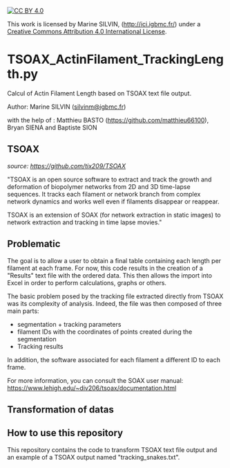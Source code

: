 [![CC BY 4.0][cc-by-shield]][cc-by]

This work is licensed by Marine SILVIN, (http://ici.igbmc.fr/) under a
[Creative Commons Attribution 4.0 International License][cc-by].

[cc-by]: http://creativecommons.org/licenses/by/4.0/
[cc-by-image]: https://i.creativecommons.org/l/by/4.0/88x31.png
[cc-by-shield]: https://img.shields.io/badge/License-CC%20BY%204.0-lightgrey.svg

# TSOAX_ActinFilament_TrackingLength.py
Calcul of Actin Filament Length based on TSOAX text file output.

Author: Marine SILVIN (silvinm@igbmc.fr)

with the help of : Matthieu BASTO (https://github.com/matthieu66100), Bryan SIENA and Baptiste SION


## TSOAX
_source: https://github.com/tix209/TSOAX_

"TSOAX is an open source software to extract and track the growth and deformation of biopolymer networks from 2D and 3D time-lapse sequences. It tracks each filament or network branch from complex network dynamics and works well even if filaments disappear or reappear.

TSOAX is an extension of SOAX (for network extraction in static images) to network extraction and tracking in time lapse movies."

## Problematic
The goal is to allow a user to obtain a final table containing each length per filament at each frame.
For now, this code results in the creation of a "Results" text file with the ordered data. This then allows the import into Excel in order to perform calculations, graphs or others.

The basic problem posed by the tracking file extracted directly from TSOAX was its complexity of analysis. Indeed, the file was then composed of three main parts:
- segmentation + tracking parameters
- filament IDs with the coordinates of points created during the segmentation
- Tracking results

In addition, the software associated for each filament a different ID to each frame.

For more information, you can consult the SOAX user manual: https://www.lehigh.edu/~div206/tsoax/documentation.html

## Transformation of datas




## How to use this repository
This repository contains the code to transform TSOAX text file output and an example of a TSOAX output named "tracking_snakes.txt".
